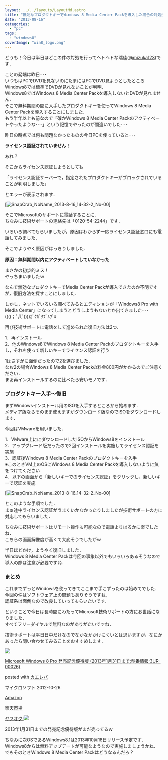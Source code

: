 ```yaml
---
layout: ../../layouts/LayoutMd.astro
title: "無効なプロダクトキーでWindows 8 Media Center Packを導入した場合の対処法"
date: "2013-08-16"
categories: 
  - "pc"
tags: 
  - "windows8"
coverImage: "win8_logo.png"
---
```


どうも！今日は半日ほどこの件の対処を行ってヘトヘトな瑞佳([@mizuka123](https://twitter.com/mizuka123))です．

ことの発端は昨日･･･  
いつもはPCでDVDを見ないのにたまにはPCでDVD見ようとしたところWindows8では標準でDVDが見れないことが判明．  
Windows8ではWindows 8 Media Center Packを導入しないとDVDが見れません．  
そこで無料期間の間に入手したプロダクトキーを使ってWindows 8 Media Center Packを導入することにしました．  
もう半年以上も前なので「確かWindows 8 Media Center Packのアクティベートやったような･･･」という記憶でやったのが間違いでした･･･

昨日の時点では何も問題なかったものの今日PCを使っていると･･･

**ライセンス認証されていません！**

あれ？

そこからライセンス認証しようとしても

「ライセンス認証サーバーで，指定されたプロダクトキーがブロックされていることが判明しました」

とエラーが表示されます．

[![SnapCrab_NoName_2013-8-16_14-32-2_No-00](/wp/images/SnapCrab_NoName_2013816_14322_No00_thumb.png "SnapCrab_NoName_2013-8-16_14-32-2_No-00")]

そこでMicrosoftのサポートに電話することに．  
ちなみに技術サポートの連絡先は「0120-54-2244」です．

いろいろ調べてもらいましたが，原因はわからず一応ライセンス認証窓口にも電話してみました．

そこでようやく原因がはっきりしました．

**原因：無料期間以内にアクティベートしていなかった**

まさかの初歩的ミス！  
やっちまいましたｗ

なんで無効なプロダクトキーでMedia Center Packが導入できたのか不明ですが，復旧方法を探すことにしました．

しかし，ネットでいろいろ調べてみるとエディションが「Windows8 Pro with Media Center」になってしまうとどうしようもないとか出てきました･･･  
((((；ﾟДﾟ))))ｶﾞｸｶﾞｸﾌﾞﾙﾌﾞﾙ

再び技術サポートに電話をして進められた復旧方法は2つ．

1．再インストール  
2．他のWindows8でWindows 8 Media Center Packのプロダクトキーを入手し，それを使って新しいキーでライセンス認証を行う

1はさすがに面倒だったので2を選びました．  
なお2の場合Windows 8 Media Center Packの料金800円がかかるのでご注意ください．  
まぁ再インストールするのに比べたら安いモノです．

### プロダクトキー入手～復旧

まずWindowsインストール用のISOを入手するところから始めます．  
メディア版ならそのまま使えますがダウンロード版なのでISOをダウンロードします．

今回はVMwareを用いました．

1．VMware上ににダウンロードしたISOからWindows8をインストール  
2．アップグレード版だったので2回インストールを実施してライセンス認証を実施  
3．認証後Windows 8 Media Center Packのプロダクトキーを入手  
※このときVM上のOSにWindows 8 Media Center Packを導入しないように気をつけてください  
4．以下の画面から「新しいキーでのライセンス認証」をクリックし，新しいキーで認証を実施

[![SnapCrab_NoName_2013-8-16_14-32-2_No-00](/wp/images/SnapCrab_NoName_2013816_14322_No00_thumb.png "SnapCrab_NoName_2013-8-16_14-32-2_No-00")]

とこのような手順でした．  
まぁ途中ライセンス認証がうまくいかなかったりしましたが技術サポートの方に対応してもらいました．

ちなみに技術サポートはリモート操作も可能なので電話よりはるかに楽でしたね．  
こちらの画面解像度が高くて大変そうでしたがｗ

半日ほどかけ，ようやく復旧しました．  
Windows 8 Media Center Packは今回の事象以外でもいろいろあるそうなので導入の際は注意が必要ですね．

### まとめ

これまでずっとWindowsを使ってきてここまで手こずったのは始めてでした．  
今回の件はソフトウェア上の問題もありそうですね．  
認証系は面倒なので改良していってもらいたいです．

ということで今日は長時間にわたってMicrosoft技術サポートの方にお世話になりました．  
すべてフリーダイヤルで無料なのがありがたいですね．

技術サポートは平日日中だけなのでなかなかかけにくいとは思いますが，なにかあったら問い合わせてみることをおすすめします．

[![](/wp/images/41r8-DgAdlL._SL160_.jpg)](https://www.amazon.co.jp/exec/obidos/ASIN/B008N6SO6U/mizuka123-22/ref=nosim/)

[Microsoft Windows 8 Pro 発売記念優待版 (2013年1月31日まで:型番情報:3UR-00026)](https://www.amazon.co.jp/exec/obidos/ASIN/B008N6SO6U/mizuka123-22/ref=nosim/)

posted with [カエレバ](http://kaereba.com)

マイクロソフト 2012-10-26

[Amazon](http://www.amazon.co.jp/gp/search?keywords=UR-00026&__mk_ja_JP=%83J%83%5E%83J%83i&tag=mizuka123-22 "アマゾン")

[楽天市場](http://hb.afl.rakuten.co.jp/hgc/032b53ee.4b34c5ee.0f4a541e.f440145e/?pc=http%3A%2F%2Fsearch.rakuten.co.jp%2Fsearch%2Fmall%2FUR-00026%2F-%2Ff.1-p.1-s.1-sf.0-st.A-v.2%3Fx%3D0%26scid%3Daf_ich_link_urltxt%26m%3Dhttp%3A%2F%2Fm.rakuten.co.jp%2F "楽天市場")

[ヤフオク!![](//ad.jp.ap.valuecommerce.com/servlet/gifbanner?sid=3066752&pid=881990645)](//ck.jp.ap.valuecommerce.com/servlet/referral?sid=3066752&pid=881990645&vc_url=http%3A%2F%2Fauctions.search.yahoo.co.jp%2Fsearch%3Fvo%3D%26ve%3D%26auccat%3D0%26aucminprice%3D%26aucmaxprice%3D%26aucmin_bidorbuy_price%3D%26aucmax_bidorbuy_price%3D%26loc_cd%3D0%26abatch%3D0%26istatus%3D0%26filtered%3D1%26ei%3DUTF-8%26tab_ex%3Dcommerce%26va%3DUR-00026 "ヤフオク!")

2013年1月31日までの発売記念優待版がまだ売ってるｗ

ちなみに次OSであるWindows8.1は2013年10月18日リリース予定です．  
Windows8からは無料アップデートが可能なようなので実施しましょうかね．  
でもそのときWindows 8 Media Center Packはどうなるんだろ？
